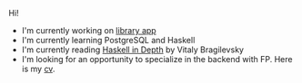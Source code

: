 Hi!

- I'm currently working on [library app](https://github.com/VladimirLogachev/library)
- I'm currently learning PostgreSQL and Haskell
- I'm currently reading [Haskell in Depth](https://www.manning.com/books/haskell-in-depth) by Vitaly Bragilevsky 
- I'm looking for an opportunity to specialize in the backend with FP. Here is my [cv](https://logachev.dev).

